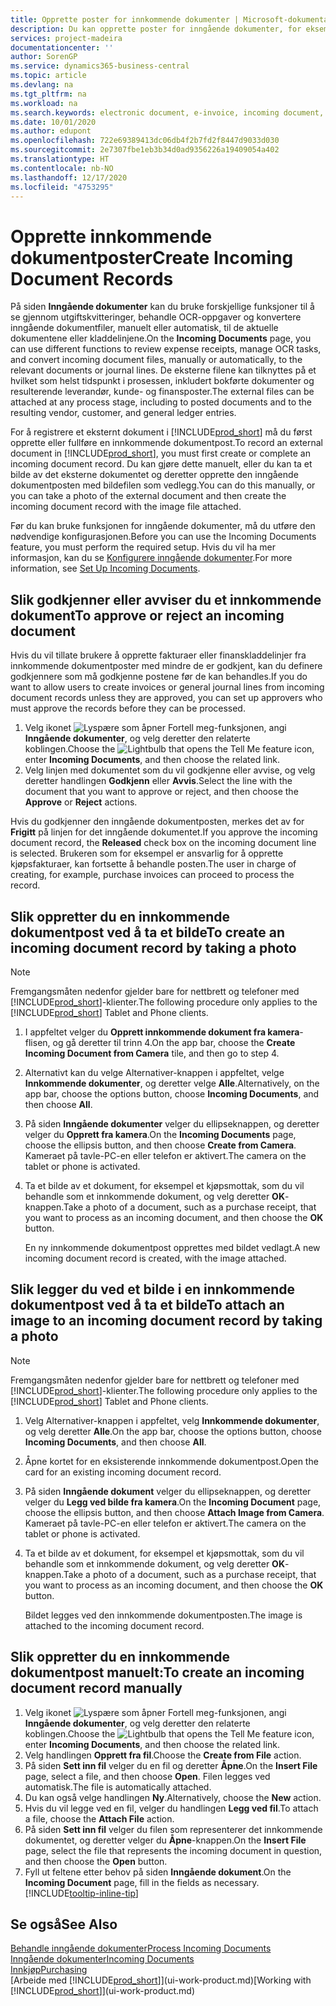 ```yaml
---
title: Opprette poster for innkommende dokumenter | Microsoft-dokumentasjon
description: Du kan opprette poster for inngående dokumenter, for eksempel e-fakturaer, og behandle OCR-oppgaver, e-handel og dokumentutveksling.
services: project-madeira
documentationcenter: ''
author: SorenGP
ms.service: dynamics365-business-central
ms.topic: article
ms.devlang: na
ms.tgt_pltfrm: na
ms.workload: na
ms.search.keywords: electronic document, e-invoice, incoming document, OCR, ecommerce, document exchange, import invoice
ms.date: 10/01/2020
ms.author: edupont
ms.openlocfilehash: 722e69389413dc06db4f2b7fd2f8447d9033d030
ms.sourcegitcommit: 2e7307fbe1eb3b34d0ad9356226a19409054a402
ms.translationtype: HT
ms.contentlocale: nb-NO
ms.lasthandoff: 12/17/2020
ms.locfileid: "4753295"
---
```

# <a name="create-incoming-document-records"></a><span data-ttu-id="743e4-103">Opprette innkommende dokumentposter</span><span class="sxs-lookup"><span data-stu-id="743e4-103">Create Incoming Document Records</span></span>
<span data-ttu-id="743e4-104">På siden **Inngående dokumenter** kan du bruke forskjellige funksjoner til å se gjennom utgiftskvitteringer, behandle OCR-oppgaver og konvertere inngående dokumentfiler, manuelt eller automatisk, til de aktuelle dokumentene eller kladdelinjene.</span><span class="sxs-lookup"><span data-stu-id="743e4-104">On the **Incoming Documents** page, you can use different functions to review expense receipts, manage OCR tasks, and convert incoming document files, manually or automatically, to the relevant documents or journal lines.</span></span> <span data-ttu-id="743e4-105">De eksterne filene kan tilknyttes på et hvilket som helst tidspunkt i prosessen, inkludert bokførte dokumenter og resulterende leverandør, kunde- og finansposter.</span><span class="sxs-lookup"><span data-stu-id="743e4-105">The external files can be attached at any process stage, including to posted documents and to the resulting vendor, customer, and general ledger entries.</span></span>

<span data-ttu-id="743e4-106">For å registrere et eksternt dokument i [!INCLUDE[prod_short](includes/prod_short.md)] må du først opprette eller fullføre en innkommende dokumentpost.</span><span class="sxs-lookup"><span data-stu-id="743e4-106">To record an external document in [!INCLUDE[prod_short](includes/prod_short.md)], you must first create or complete an incoming document record.</span></span> <span data-ttu-id="743e4-107">Du kan gjøre dette manuelt, eller du kan ta et bilde av det eksterne dokumentet og deretter opprette den inngående dokumentposten med bildefilen som vedlegg.</span><span class="sxs-lookup"><span data-stu-id="743e4-107">You can do this manually, or you can take a photo of the external document and then create the incoming document record with the image file attached.</span></span>

<span data-ttu-id="743e4-108">Før du kan bruke funksjonen for inngående dokumenter, må du utføre den nødvendige konfigurasjonen.</span><span class="sxs-lookup"><span data-stu-id="743e4-108">Before you can use the Incoming Documents feature, you must perform the required setup.</span></span> <span data-ttu-id="743e4-109">Hvis du vil ha mer informasjon, kan du se [Konfigurere inngående dokumenter](across-how-setup-income-documents.md).</span><span class="sxs-lookup"><span data-stu-id="743e4-109">For more information, see [Set Up Incoming Documents](across-how-setup-income-documents.md).</span></span>

## <a name="to-approve-or-reject-an-incoming-document"></a><span data-ttu-id="743e4-110">Slik godkjenner eller avviser du et innkommende dokument</span><span class="sxs-lookup"><span data-stu-id="743e4-110">To approve or reject an incoming document</span></span>
<span data-ttu-id="743e4-111">Hvis du vil tillate brukere å opprette fakturaer eller finanskladdelinjer fra innkommende dokumentposter med mindre de er godkjent, kan du definere godkjennere som må godkjenne postene før de kan behandles.</span><span class="sxs-lookup"><span data-stu-id="743e4-111">If you do want to allow users to create invoices or general journal lines from incoming document records unless they are approved, you can set up approvers who must approve the records before they can be processed.</span></span>

1. <span data-ttu-id="743e4-112">Velg ikonet ![Lyspære som åpner Fortell meg-funksjonen](media/ui-search/search_small.png "Fortell hva du vil gjøre"), angi **Inngående dokumenter**, og velg deretter den relaterte koblingen.</span><span class="sxs-lookup"><span data-stu-id="743e4-112">Choose the ![Lightbulb that opens the Tell Me feature](media/ui-search/search_small.png "Tell me what you want to do") icon, enter **Incoming Documents**, and then choose the related link.</span></span>
2. <span data-ttu-id="743e4-113">Velg linjen med dokumentet som du vil godkjenne eller avvise, og velg deretter handlingen **Godkjenn** eller **Avvis**.</span><span class="sxs-lookup"><span data-stu-id="743e4-113">Select the line with the document that you want to approve or reject, and then choose the **Approve** or **Reject** actions.</span></span>

<span data-ttu-id="743e4-114">Hvis du godkjenner den inngående dokumentposten, merkes det av for **Frigitt** på linjen for det inngående dokumentet.</span><span class="sxs-lookup"><span data-stu-id="743e4-114">If you approve the incoming document record, the **Released** check box on the incoming document line is selected.</span></span> <span data-ttu-id="743e4-115">Brukeren som for eksempel er ansvarlig for å opprette kjøpsfakturaer, kan fortsette å behandle posten.</span><span class="sxs-lookup"><span data-stu-id="743e4-115">The user in charge of creating, for example, purchase invoices can proceed to process the record.</span></span>

## <a name="to-create-an-incoming-document-record-by-taking-a-photo"></a><span data-ttu-id="743e4-116">Slik oppretter du en innkommende dokumentpost ved å ta et bilde</span><span class="sxs-lookup"><span data-stu-id="743e4-116">To create an incoming document record by taking a photo</span></span>
> [!NOTE]  
>   <span data-ttu-id="743e4-117">Fremgangsmåten nedenfor gjelder bare for nettbrett og telefoner med [!INCLUDE[prod_short](includes/prod_short.md)]-klienter.</span><span class="sxs-lookup"><span data-stu-id="743e4-117">The following procedure only applies to the [!INCLUDE[prod_short](includes/prod_short.md)] Tablet and Phone clients.</span></span>

1. <span data-ttu-id="743e4-118">I appfeltet velger du **Opprett innkommende dokument fra kamera**-flisen, og gå deretter til trinn 4.</span><span class="sxs-lookup"><span data-stu-id="743e4-118">On the app bar, choose the **Create Incoming Document from Camera** tile, and then go to step 4.</span></span>
2. <span data-ttu-id="743e4-119">Alternativt kan du velge Alternativer-knappen i appfeltet, velge **Innkommende dokumenter**, og deretter velge **Alle**.</span><span class="sxs-lookup"><span data-stu-id="743e4-119">Alternatively, on the app bar, choose the options button, choose **Incoming Documents**, and then choose **All**.</span></span>
3. <span data-ttu-id="743e4-120">På siden **Inngående dokumenter** velger du ellipseknappen, og deretter velger du **Opprett fra kamera**.</span><span class="sxs-lookup"><span data-stu-id="743e4-120">On the **Incoming Documents** page, choose the ellipsis button, and then choose **Create from Camera**.</span></span> <span data-ttu-id="743e4-121">Kameraet på tavle-PC-en eller telefon er aktivert.</span><span class="sxs-lookup"><span data-stu-id="743e4-121">The camera on the tablet or phone is activated.</span></span>
4. <span data-ttu-id="743e4-122">Ta et bilde av et dokument, for eksempel et kjøpsmottak, som du vil behandle som et innkommende dokument, og velg deretter **OK**-knappen.</span><span class="sxs-lookup"><span data-stu-id="743e4-122">Take a photo of a document, such as a purchase receipt, that you want to process as an incoming document, and then choose the **OK** button.</span></span>

    <span data-ttu-id="743e4-123">En ny innkommende dokumentpost opprettes med bildet vedlagt.</span><span class="sxs-lookup"><span data-stu-id="743e4-123">A new incoming document record is created, with the image attached.</span></span>

## <a name="to-attach-an-image-to-an-incoming-document-record-by-taking-a-photo"></a><span data-ttu-id="743e4-124">Slik legger du ved et bilde i en innkommende dokumentpost ved å ta et bilde</span><span class="sxs-lookup"><span data-stu-id="743e4-124">To attach an image to an incoming document record by taking a photo</span></span>
> [!NOTE]  
>   <span data-ttu-id="743e4-125">Fremgangsmåten nedenfor gjelder bare for nettbrett og telefoner med [!INCLUDE[prod_short](includes/prod_short.md)]-klienter.</span><span class="sxs-lookup"><span data-stu-id="743e4-125">The following procedure only applies to the [!INCLUDE[prod_short](includes/prod_short.md)] Tablet and Phone clients.</span></span>

1. <span data-ttu-id="743e4-126">Velg Alternativer-knappen i appfeltet, velg **Innkommende dokumenter**, og velg deretter **Alle**.</span><span class="sxs-lookup"><span data-stu-id="743e4-126">On the app bar, choose the options button, choose **Incoming Documents**, and then choose **All**.</span></span>
2. <span data-ttu-id="743e4-127">Åpne kortet for en eksisterende innkommende dokumentpost.</span><span class="sxs-lookup"><span data-stu-id="743e4-127">Open the card for an existing incoming document record.</span></span>
3. <span data-ttu-id="743e4-128">På siden **Inngående dokument** velger du ellipseknappen, og deretter velger du **Legg ved bilde fra kamera**.</span><span class="sxs-lookup"><span data-stu-id="743e4-128">On the **Incoming Document** page, choose the ellipsis button, and then choose **Attach Image from Camera**.</span></span> <span data-ttu-id="743e4-129">Kameraet på tavle-PC-en eller telefon er aktivert.</span><span class="sxs-lookup"><span data-stu-id="743e4-129">The camera on the tablet or phone is activated.</span></span>
4. <span data-ttu-id="743e4-130">Ta et bilde av et dokument, for eksempel et kjøpsmottak, som du vil behandle som et innkommende dokument, og velg deretter **OK**-knappen.</span><span class="sxs-lookup"><span data-stu-id="743e4-130">Take a photo of a document, such as a purchase receipt, that you want to process as an incoming document, and then choose the **OK** button.</span></span>

    <span data-ttu-id="743e4-131">Bildet legges ved den innkommende dokumentposten.</span><span class="sxs-lookup"><span data-stu-id="743e4-131">The image is attached to the incoming document record.</span></span>

## <a name="to-create-an-incoming-document-record-manually"></a><span data-ttu-id="743e4-132">Slik oppretter du en innkommende dokumentpost manuelt:</span><span class="sxs-lookup"><span data-stu-id="743e4-132">To create an incoming document record manually</span></span>
1. <span data-ttu-id="743e4-133">Velg ikonet ![Lyspære som åpner Fortell meg-funksjonen](media/ui-search/search_small.png "Fortell hva du vil gjøre"), angi **Inngående dokumenter**, og velg deretter den relaterte koblingen.</span><span class="sxs-lookup"><span data-stu-id="743e4-133">Choose the ![Lightbulb that opens the Tell Me feature](media/ui-search/search_small.png "Tell me what you want to do") icon, enter **Incoming Documents**, and then choose the related link.</span></span>
2. <span data-ttu-id="743e4-134">Velg handlingen **Opprett fra fil**.</span><span class="sxs-lookup"><span data-stu-id="743e4-134">Choose the **Create from File** action.</span></span>  
3. <span data-ttu-id="743e4-135">På siden **Sett inn fil** velger du en fil og deretter **Åpne**.</span><span class="sxs-lookup"><span data-stu-id="743e4-135">On the **Insert File** page, select a file, and then choose **Open**.</span></span> <span data-ttu-id="743e4-136">Filen legges ved automatisk.</span><span class="sxs-lookup"><span data-stu-id="743e4-136">The file is automatically attached.</span></span>
4. <span data-ttu-id="743e4-137">Du kan også velge handlingen **Ny**.</span><span class="sxs-lookup"><span data-stu-id="743e4-137">Alternatively, choose the **New** action.</span></span>
5. <span data-ttu-id="743e4-138">Hvis du vil legge ved en fil, velger du handlingen **Legg ved fil**.</span><span class="sxs-lookup"><span data-stu-id="743e4-138">To attach a file, choose the **Attach File** action.</span></span>
6. <span data-ttu-id="743e4-139">På siden **Sett inn fil** velger du filen som representerer det innkommende dokumentet, og deretter velger du **Åpne**-knappen.</span><span class="sxs-lookup"><span data-stu-id="743e4-139">On the **Insert File** page, select the file that represents the incoming document in question, and then choose the **Open** button.</span></span>
7. <span data-ttu-id="743e4-140">Fyll ut feltene etter behov på siden **Inngående dokument**.</span><span class="sxs-lookup"><span data-stu-id="743e4-140">On the **Incoming Document** page, fill in the fields as necessary.</span></span> [!INCLUDE[tooltip-inline-tip](includes/tooltip-inline-tip_md.md)]

## <a name="see-also"></a><span data-ttu-id="743e4-141">Se også</span><span class="sxs-lookup"><span data-stu-id="743e4-141">See Also</span></span>
[<span data-ttu-id="743e4-142">Behandle inngående dokumenter</span><span class="sxs-lookup"><span data-stu-id="743e4-142">Process Incoming Documents</span></span>](across-process-income-documents.md)  
[<span data-ttu-id="743e4-143">Inngående dokumenter</span><span class="sxs-lookup"><span data-stu-id="743e4-143">Incoming Documents</span></span>](across-income-documents.md)  
[<span data-ttu-id="743e4-144">Innkjøp</span><span class="sxs-lookup"><span data-stu-id="743e4-144">Purchasing</span></span>](purchasing-manage-purchasing.md)  
<span data-ttu-id="743e4-145">[Arbeide med [!INCLUDE[prod_short](includes/prod_short.md)]](ui-work-product.md)</span><span class="sxs-lookup"><span data-stu-id="743e4-145">[Working with [!INCLUDE[prod_short](includes/prod_short.md)]](ui-work-product.md)</span></span>
